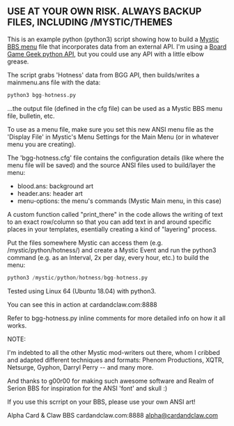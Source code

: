 USE AT YOUR OWN RISK. ALWAYS BACKUP FILES, INCLUDING /MYSTIC/THEMES 
---
This is an example python (python3) script showing how to build a [Mystic BBS menu](http://wiki.mysticbbs.com/doku.php?id=menus) file that incorporates data from an external API. I'm using a [Board Game Geek python API](https://github.com/lcosmin/boardgamegeek), but you could use any API with a little elbow grease.

The script grabs 'Hotness' data from BGG API, then builds/writes a mainmenu.ans file with the data:

```python
python3 bgg-hotness.py
```
...the output file (defined in the cfg file) can be used as a Mystic BBS menu file, bulletin, etc. 
 
To use as a menu file, make sure you set this new ANSI menu file as the 'Display File' in Mystic's Menu Settings for the Main Menu (or in whatever menu you are creating).

The 'bgg-hotness.cfg' file contains the configuration details (like where the menu file will be saved) and the source ANSI files used to build/layer the menu:
 - blood.ans: background art
 - header.ans: header art
 - menu-options: the menu's commands (Mystic Main menu, in this case)

A custom function called "print_there" in the code allows the writing of text to an exact row/column so that you can add text in and around specific places in your templates, esentially creating a kind of "layering" process.

Put the files somewhere Mystic can access them (e.g. /mystic/python/hotness/) and create a Mystic Event and run the python3 command (e.g. as an Interval, 2x per day, every hour, etc.) to build the menu: 

```python 
python3 /mystic/python/hotness/bgg-hotness.py
```

Tested using Linux 64 (Ubuntu 18.04) with python3.

You can see this in action at cardandclaw.com:8888

Refer to bgg-hotness.py inline comments for more detailed info on how it all works.

NOTE:

I'm indebted to all the other Mystic mod-writers out there, whom I cribbed and adapted different techniques and formats: Phenom Productions, XQTR, Netsurge, Gyphon, Darryl Perry -- and many more.

And thanks to g00r00 for making such awesome software and Realm of Serion BBS for inspiration for the ANSI 'font' and skull :)

If you use this scrript on your BBS, please use your own ANSI art!

Alpha
Card & Claw BBS
cardandclaw.com:8888
alpha@cardandclaw.com

